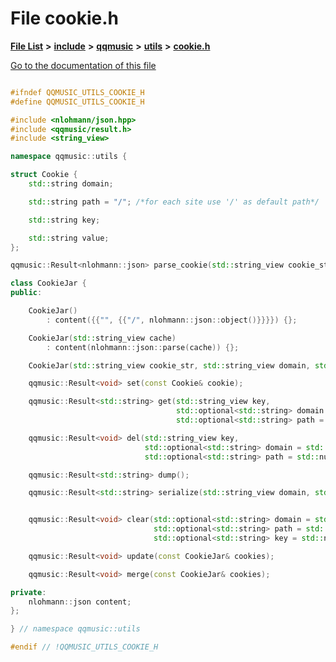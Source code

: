 

# File cookie.h

[**File List**](files.md) **>** [**include**](dir_d44c64559bbebec7f509842c48db8b23.md) **>** [**qqmusic**](dir_d63c0418b33b823a308efea67b8f3df2.md) **>** [**utils**](dir_478616d8952f43e793f28d8ded6e3463.md) **>** [**cookie.h**](cookie_8h.md)

[Go to the documentation of this file](cookie_8h.md)


```C++

#ifndef QQMUSIC_UTILS_COOKIE_H
#define QQMUSIC_UTILS_COOKIE_H

#include <nlohmann/json.hpp>
#include <qqmusic/result.h>
#include <string_view>

namespace qqmusic::utils {

struct Cookie {
    std::string domain;

    std::string path = "/"; /*for each site use '/' as default path*/

    std::string key;

    std::string value;
};

qqmusic::Result<nlohmann::json> parse_cookie(std::string_view cookie_str);

class CookieJar {
public:

    CookieJar()
        : content({{"", {{"/", nlohmann::json::object()}}}}) {};

    CookieJar(std::string_view cache)
        : content(nlohmann::json::parse(cache)) {};

    CookieJar(std::string_view cookie_str, std::string_view domain, std::string_view path = "/");

    qqmusic::Result<void> set(const Cookie& cookie);

    qqmusic::Result<std::string> get(std::string_view key,
                                     std::optional<std::string> domain = std::nullopt,
                                     std::optional<std::string> path = std::nullopt);

    qqmusic::Result<void> del(std::string_view key,
                              std::optional<std::string> domain = std::nullopt,
                              std::optional<std::string> path = std::nullopt);

    qqmusic::Result<std::string> dump();

    qqmusic::Result<std::string> serialize(std::string_view domain, std::string_view path = "/");


    qqmusic::Result<void> clear(std::optional<std::string> domain = std::nullopt,
                                std::optional<std::string> path = std::nullopt,
                                std::optional<std::string> key = std::nullopt);

    qqmusic::Result<void> update(const CookieJar& cookies);

    qqmusic::Result<void> merge(const CookieJar& cookies);

private:
    nlohmann::json content;
};

} // namespace qqmusic::utils

#endif // !QQMUSIC_UTILS_COOKIE_H
```


